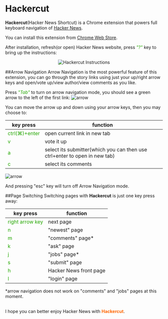 Hackercut
=========

**Hackercut**(Hacker News Shortcut) is a Chrome extension that powers full keyboard navigation of [Hacker News](https://news.ycombinator.com).

You can install this extension from [Chrome Web Store](https://chrome.google.com/webstore/detail/hackercut/dmiimkldokblocpmleogaeohkbffnobo). 

After installation, refresh(or open) Hacker News website, press <span style="color:#23A600">*"?"*</span> key to bring up the instructions:

<p align="center">
<img src="https://raw.githubusercontent.com/zinanxing/Hackercut/master/screenshots/instructions-zoom.png" alt="Hackercut Instructions">
</p>


##Arrow Navigation
Arrow Navigation is the most powerful feature of this extension, you can go through the story links using just your up/right arrow keys and open/vote up/view author/view comments as you like.

Press <span style="color:#23A600">*"Tab"*</span> to turn on arrow navigation mode, you should see a green arrow to the left of the first link:
![arrow](https://raw.githubusercontent.com/zinanxing/Hackercut/master/screenshots/arrow.png "Arrow Navigation")

You can move the arrow up and down using your arrow keys, then you may choose to:

key press | function
--- | ---
<span style="color:#23A600">ctrl(&#8984;)+enter</span> | open current link in new tab
<span style="color:#23A600">v</span> | vote it up
<span style="color:#23A600">a</span> | select its submitter(which you can then use ctrl+enter to open in new tab)
<span style="color:#23A600">c</span> | select its comments

![arrow](https://raw.githubusercontent.com/zinanxing/Hackercut/master/screenshots/comments.png "Select comments")

And pressing "esc" key will turn off Arrow Navigation mode.

##Page Switching
Switching pages with **Hackercut** is just one key press away:

key press | function
--- | ---
<span style="color:#23A600">right arrow key</span> | next page
<span style="color:#23A600">n</span> | "newest" page
<span style="color:#23A600">m</span> | "comments" page*
<span style="color:#23A600">k</span> | "ask" page
<span style="color:#23A600">j</span> | "jobs" page*
<span style="color:#23A600">s</span> | "submit" page
<span style="color:#23A600">h</span> | Hacker News front page
<span style="color:#23A600">l</span> | "login" page

*arrow navigation does not work on "comments" and "jobs" pages at this moment.  
<br />  

I hope you can better enjoy Hacker News with <span style="color:#FF6600">**Hackercut**</span>.  


